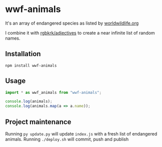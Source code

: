 # wwf-animals

It's an array of endangered species as listed by [worldwildlife.org](https://www.worldwildlife.org/species/directory)

I combine it with [rgbkrk/adjectives](https://github.com/rgbkrk/adjectives) to create a near infinite list of random names.


## Installation

```
npm install wwf-animals
```

## Usage

```typescript
import * as wwf_animals from "wwf-animals";

console.log(animals);
console.log(animals.map(a => a.name));
```

## Project maintenance
Running `py update.py` will update `index.js` with a fresh list of endangered animals.
Running `./deploy.sh` will commit, push and publish